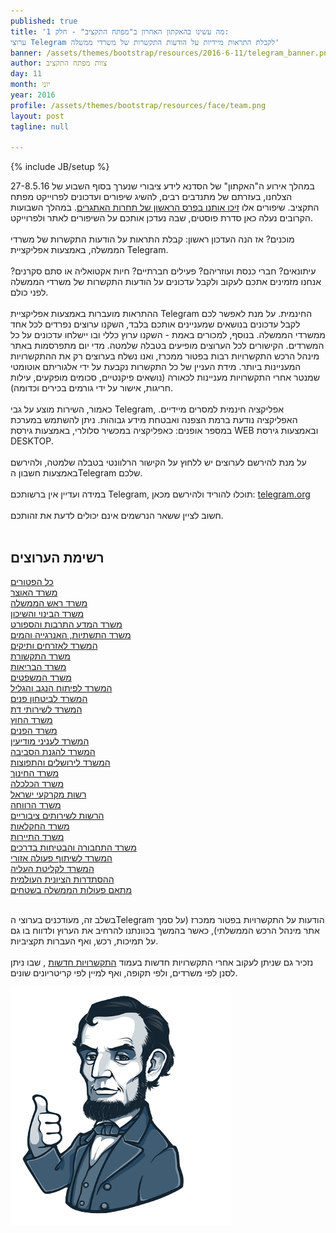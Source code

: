 ```yaml
---
published: true
title: 'מה עשינו בהאקתון האחרון ב"מפתח התקציב" - חלק 1:
ערוצי Telegram לקבלת התראות מיידיות על הודעות התקשרות של משרדי ממשלה'
banner: /assets/themes/bootstrap/resources/2016-6-11/telegram_banner.png
author: צוות מפתח התקציב
day: 11
month: יוני
year: 2016
profile: /assets/themes/bootstrap/resources/face/team.png
layout: post
tagline: null

---
```


{% include JB/setup %}

במהלך אירוע ה"האקתון" של הסדנא לידע ציבורי שנערך בסוף השבוע של 27-8.5.16 הצלחנו, בעזרתם של מתנדבים רבים, להשיג שיפורים ועדכונים לפרוייקט מפתח התקציב. שיפורים אלו <a href="http://forum.hasadna.org.il/t/topic/1335" target="_blank">זיכו אותנו בפרס הראשון של תחרות האתגרים</a>.  במהלך השבועות הקרובים נעלה כאן סדרת פוסטים, שבה נעדכן אותכם על השיפורים לאתר ולפרוייקט.
<br><br>
מוכנים? אז הנה העדכון ראשון: קבלת התראות על הודעות התקשרות של משרדי הממשלה, באמצעות אפליקציית Telegram.
<br><br>
עיתונאים? חברי כנסת ועוזריהם? פעילים חברתיים? חיות אקטואליה או סתם סקרנים? אנחנו מזמינים אתכם לעקוב ולקבל עדכונים על הודעות התקשרות של משרדי הממשלה לפני כולם.
<br><br>
ההתראות מועברות באמצעות אפליקציית  Telegram החינמית. על מנת לאפשר לכם לקבל עדכונים בנושאים שמעניינים אותכם בלבד, השקנו ערוצים נפרדים לכל אחד ממשרדי הממשלה. בנוסף, למכורים באמת - השקנו ערוץ כללי ובו יישלחו עדכונים על כל המשרדים.
הקישורים לכל הערוצים מופיעים בטבלה שלמטה.
מדי יום מתפרסמות באתר מינהל הרכש התקשרויות רבות בפטור ממכרז, ואנו נשלח בערוצים רק את ההתקשרויות המעניינות ביותר.  מידת העניין של כל התקשרות נקבעת על ידי אלגוריתם אוטומטי שמנטר אחרי התקשרויות מעניינות לכאורה (נושאים פיקנטיים, סכומים מופקעים, עילות חריגות, אישור על ידי גורמים בכירים וכדומה).
<br><br>
כאמור, השירות מוצע על גבי Telegram, אפליקציה חינמית למסרים מיידיים. האפליקציה נודעת ברמת הצפנה ואבטחת מידע גבוהות. ניתן להשתמש במערכת במספר אופנים:  כאפליקציה במכשיר סלולרי, באמצעות גירסת WEB ובאמצעות גירסת DESKTOP.
<br><br>
על מנת להירשם לערוצים יש ללחוץ על הקישור הרלוונטי בטבלה שלמטה, ולהירשם באמצעות חשבון הTelegram שלכם.
<br><br>
במידה ועדיין אין ברשותכם Telegram, תוכלו להוריד ולהירשם מכאן: <a href="https://telegram.org/" target="_blank">telegram.org</a>
<br><br>
חשוב לציין ששאר הנרשמים אינם יכולים לדעת את זהותכם.
<br><br>

<div class="container-fluid telegram_list">
<h2>רשימת הערוצים</h2>
  <div class="row thumbnail_list">
    <div class="col-xs-12 col-sm-4 thumbnail"><a href="https://telegram.me/joinchat/BoArlT8lkB12UDuuNZLVAw" target="_blank" class="all">כל הפטורים</a></div>
    <div class="col-xs-6 col-sm-4 thumbnail"><a href="https://telegram.me/joinchat/BoArlT8WFm-lP0EiKW1UOg" target="_blank">משרד האוצר</a></div>
    <div class="col-xs-6 col-sm-4 thumbnail"><a href="https://telegram.me/joinchat/BoArlT--d35KlzE0j7pxtg" target="_blank">משרד ראש הממשלה</a></div>
    <div class="col-xs-6 col-sm-4 thumbnail"><a href="https://telegram.me/joinchat/BoArlT6zke3koIgHKj9iRQ" target="_blank">משרד הבינוי והשיכון</a></div>
    <div class="col-xs-6 col-sm-4 thumbnail"><a href="https://telegram.me/joinchat/BoArlT8FVoAvAu-Nu-9x-g" target="_blank">משרד המדע התרבות והספורט</a></div>
    <div class="col-xs-6 col-sm-4 thumbnail"><a href="https://telegram.me/joinchat/BoArlT7xwvmpuZwlg1JTew" target="_blank">משרד התשתיות, האנרגייה והמים</a></div>
    <div class="col-xs-6 col-sm-4 thumbnail"><a href="https://telegram.me/joinchat/BoArlT2sjDqsJpVVfxXITw" target="_blank">המשרד לאזרחים ותיקים</a></div>
    <div class="col-xs-6 col-sm-4 thumbnail"><a href="https://telegram.me/joinchat/BoArlT-AQtwLn_oMdMDYnQ" target="_blank">משרד התקשורת</a></div>
    <div class="col-xs-6 col-sm-4 thumbnail"><a href="https://telegram.me/joinchat/BoArlT7ZwuXRpfjCU7NZ8g" target="_blank">משרד הבריאות</a></div>
    <div class="col-xs-6 col-sm-4 thumbnail"><a href="https://telegram.me/joinchat/BoArlT7rOC4hZcsuZ08w1A" target="_blank">משרד המשפטים</a></div>
    <div class="col-xs-6 col-sm-4 thumbnail"><a href="https://telegram.me/joinchat/BoArlT7A_2oWF-EZLk4EwA" target="_blank">המשרד לפיתוח הנגב והגליל</a></div>
    <div class="col-xs-6 col-sm-4 thumbnail"><a href="https://telegram.me/joinchat/BoArlT-rbu75P1hKoG174g" target="_blank">המשרד לביטחון פנים</a></div>
    <div class="col-xs-6 col-sm-4 thumbnail"><a href="https://telegram.me/joinchat/BoArlT9ffImSTIPF2C7mug" target="_blank">המשרד לשירותי דת</a></div>
    <div class="col-xs-6 col-sm-4 thumbnail"><a href="https://telegram.me/joinchat/BoArlT7Asr81zJQUlqjvKA" target="_blank">משרד החוץ</a></div>
    <div class="col-xs-6 col-sm-4 thumbnail"><a href="https://telegram.me/joinchat/BoArlT9HyHyyrzQM2D85Yw" target="_blank">משרד הפנים</a></div>
    <div class="col-xs-6 col-sm-4 thumbnail"><a href="https://telegram.me/joinchat/BoArlT6oNqymmiwPpXGo1Q" target="_blank">המשרד לעניני מודיעין</a></div>
    <div class="col-xs-6 col-sm-4 thumbnail"><a href="https://telegram.me/joinchat/BoArlT4XGPndR8zYSGb2EQ" target="_blank">המשרד להגנת הסביבה</a></div>
    <div class="col-xs-6 col-sm-4 thumbnail"><a href="https://telegram.me/joinchat/BoArlT67n4aBsM-JNlqd3Q" target="_blank">המשרד לירושלים והתפוצות</a></div>
    <div class="col-xs-6 col-sm-4 thumbnail"><a href="https://telegram.me/joinchat/BoArlT9g6ScRCWES_JeLhg" target="_blank">משרד החינוך</a></div>
    <div class="col-xs-6 col-sm-4 thumbnail"><a href="https://telegram.me/joinchat/BoArlT-ROa3qYuenq-ZHBA" target="_blank">משרד הכלכלה</a></div>
    <div class="col-xs-6 col-sm-4 thumbnail"><a href="https://telegram.me/joinchat/BoArlT-R9j7XhJZ7sDEyPw" target="_blank">רשות מקרקעי ישראל</a></div>
    <div class="col-xs-6 col-sm-4 thumbnail"><a href="https://telegram.me/joinchat/BoArlT73-njtXV1Fsx40Eg" target="_blank">משרד הרווחה</a></div>
    <div class="col-xs-6 col-sm-4 thumbnail"><a href="https://telegram.me/joinchat/BoArlT7_IZzb19bbtKmwIQ" target="_blank">הרשות לשירותים ציבוריים</a></div>
    <div class="col-xs-6 col-sm-4 thumbnail"><a href="https://telegram.me/joinchat/BoArlT-P_71uHBoRd-7Flg" target="_blank">משרד החקלאות</a></div>
    <div class="col-xs-6 col-sm-4 thumbnail"><a href="https://telegram.me/joinchat/BoArlT9yLSJ9jCep48c1-w" target="_blank">משרד התיירות</a></div>
    <div class="col-xs-6 col-sm-4 thumbnail"><a href="https://telegram.me/joinchat/BoArlT-Y2Udcq1HOHLLmaA" target="_blank">משרד התחבורה והבטיחות בדרכים</a></div>
    <div class="col-xs-6 col-sm-4 thumbnail"><a href="https://telegram.me/joinchat/BoArlT6h-9Ue-_ysNcxeLQ" target="_blank">המשרד לשיתוף פעולה אזורי</a></div>
    <div class="col-xs-6 col-sm-4 thumbnail"><a href="https://telegram.me/joinchat/BoArlT7_a83MWGdh47Xovg" target="_blank">המשרד לקליטת העליה</a></div>
    <div class="col-xs-6 col-sm-4 thumbnail"><a href="https://telegram.me/joinchat/BoArlT99RU5BmOOYXwymCw" target="_blank">ההסתדרות הציונית העולמית</a></div>
    <div class="col-xs-6 col-sm-4 thumbnail"><a href="https://telegram.me/joinchat/BoArlT7sVfQsGkDFohYjmw" target="_blank">מתאם פעולות הממשלה בשטחים</a></div>
  </div>
</div>

<br>

בשלב זה, מעודכנים בערוצי הTelegram הודעות על התקשרויות בפטור ממכרז (על סמך אתר מינהל הרכש הממשלתי), כאשר בהמשך בכוונתנו להרחיב את הערוץ ולדווח בו גם על תמיכות, רכש, ואף העברות תקציביות.
<br><br>
נזכיר גם שניתן לעקוב אחרי התקשרויות חדשות בעמוד <a href="http://www.obudget.org/#spending//2016/en" target="_blank">התקשרויות חדשות</a>
, שבו ניתן לסנן לפי משרדים, ולפי תקופה, ואף למיין לפי קריטריונים שונים.

  <img src="/assets/themes/bootstrap/resources/2016-6-11/lincoln.png" class="img-responsive sticker">
